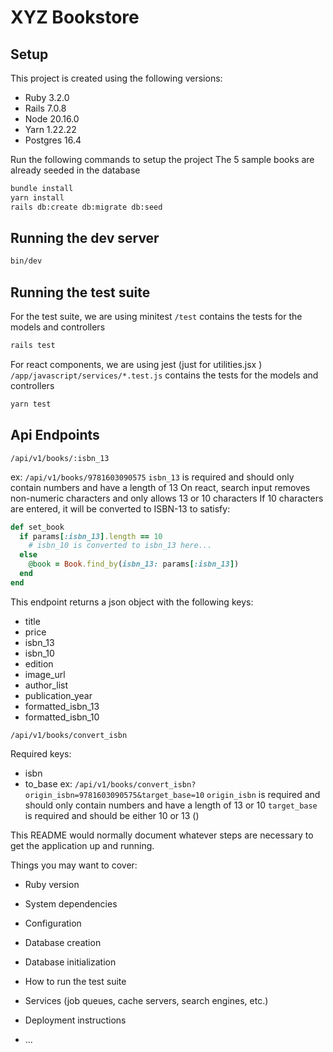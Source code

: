 # XYZ Bookstore

## Setup
This project is created using the following versions:
- Ruby 3.2.0
- Rails 7.0.8
- Node 20.16.0
- Yarn 1.22.22
- Postgres 16.4

Run the following commands to setup the project
The 5 sample books are already seeded in the database
```bash
bundle install
yarn install
rails db:create db:migrate db:seed
```

## Running the dev server
```bash
bin/dev
```

## Running the test suite
For the test suite, we are using minitest
`/test` contains the tests for the models and controllers
```bash
rails test
```

For react components, we are using jest (just for utilities.jsx )
`/app/javascript/services/*.test.js` contains the tests for the models and controllers
```bash
yarn test
```

## Api Endpoints
```url
/api/v1/books/:isbn_13
```
ex: `/api/v1/books/9781603090575`
`isbn_13` is required and should only contain numbers and have a length of 13
On react, search input removes non-numeric characters and only allows 13 or 10 characters
If 10 characters are entered, it will be converted to ISBN-13 to satisfy:
```ruby
def set_book
  if params[:isbn_13].length == 10
    # isbn_10 is converted to isbn_13 here...
  else
    @book = Book.find_by(isbn_13: params[:isbn_13])
  end
end
```

This endpoint returns a json object with the following keys:
- title
- price
- isbn_13
- isbn_10
- edition
- image_url
- author_list
- publication_year
- formatted_isbn_13
- formatted_isbn_10

```url
/api/v1/books/convert_isbn
```
Required keys:
- isbn
- to_base
ex: `/api/v1/books/convert_isbn?origin_isbn=9781603090575&target_base=10`
`origin_isbn` is required and should only contain numbers and have a length of 13 or 10
`target_base` is required and should be either 10 or 13 ()

This README would normally document whatever steps are necessary to get the
application up and running.

Things you may want to cover:

* Ruby version

* System dependencies

* Configuration

* Database creation

* Database initialization

* How to run the test suite

* Services (job queues, cache servers, search engines, etc.)

* Deployment instructions

* ...
